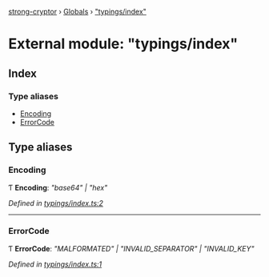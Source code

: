 [strong-cryptor](../README.md) › [Globals](../globals.md) › ["typings/index"](_typings_index_.md)

# External module: "typings/index"

## Index

### Type aliases

* [Encoding](_typings_index_.md#encoding)
* [ErrorCode](_typings_index_.md#errorcode)

## Type aliases

###  Encoding

Ƭ **Encoding**: *"base64" | "hex"*

*Defined in [typings/index.ts:2](https://github.com/RizkyArifNur/strong-cryptor/blob/6f3177b/src/typings/index.ts#L2)*

___

###  ErrorCode

Ƭ **ErrorCode**: *"MALFORMATED" | "INVALID_SEPARATOR" | "INVALID_KEY"*

*Defined in [typings/index.ts:1](https://github.com/RizkyArifNur/strong-cryptor/blob/6f3177b/src/typings/index.ts#L1)*
